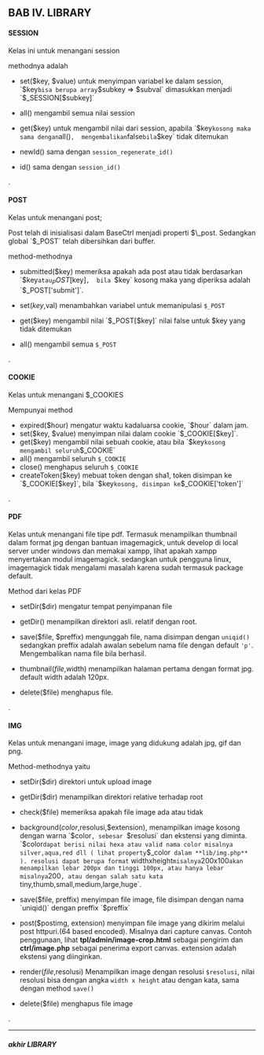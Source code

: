 ## BAB IV. LIBRARY

#### SESSION

Kelas ini untuk menangani session

methodnya adalah

- set($key, $value) untuk menyimpan variabel ke dalam session, 
    `$key` bisa berupa array `$subkey => $subval` dimasukkan menjadi `$_SESSION[$subkey]` 
    
- all() mengambil semua nilai session
    
- get($key) untuk mengambil nilai dari session, apabila `$key` kosong maka sama dengan `all()` , 
mengembalikan `false` bila `$key` tidak ditemukan
    
- newId() sama dengan `session_regenerate_id()`
    
- id()  sama dengan `session_id()`
    
.

#### POST
    
Kelas untuk menangani post;

Post telah di inisialisasi dalam BaseCtrl menjadi properti $\_post. Sedangkan global `$_POST` telah dibersihkan dari buffer.

method-methodnya 

- submitted($key)  memeriksa apakah ada post atau tidak berdasarkan `$key` atau `$_POST[$key]`, 
    bila `$key` kosong maka yang diperiksa adalah `$_POST['submit']`.
    
- set($key,$val) menambahkan variabel untuk memanipulasi `$_POST`
- get($key) mengambil nilai `$_POST[$key]` nilai false untuk $key yang tidak ditemukan
- all() mengambil semua `$_POST`

.

#### COOKIE

Kelas untuk menangani $_COOKIES

Mempunyai method
    
- expired($hour)  mengatur waktu kadaluarsa cookie, `$hour` dalam jam.
- set($key, $value) menyimpan nilai dalam cookie  `$_COOKIE[$key]`.
- get($key) mengambil nilai sebuah cookie, atau bila `$key` kosong mengambil seluruh `$_COOKIE`
- all() mengambil seluruh `$_COOKIE`
- close() menghapus seluruh `$_COOKIE`
- createToken($key) mebuat token dengan sha1, token disimpan ke `$_COOKIE[$key]`,
bila `$key` kosong, disimpan ke `$_COOKIE['token']`

.

        
#### PDF

Kelas untuk menangani file tipe pdf. Termasuk menampilkan thumbnail dalam format jpg dengan bantuan imagemagick, 
untuk develop di local server under windows dan memakai xampp, lihat apakah xampp menyertakan modul imagemagick. 
sedangkan untuk pengguna linux, imagemagick tidak mengalami masalah karena sudah termasuk package default.

Method dari kelas PDF

- setDir($dir) mengatur tempat penyimpanan file 
- getDir() menampilkan direktori asli. relatif dengan root.

- save($file, $preffix) mengunggah file, nama disimpan dengan `uniqid()` sedangkan 
preffix adalah awalan sebelum nama file dengan default `'p'`. Mengembalikan nama file bila berhasil.

- thumbnail($file,$width) menampilkan halaman pertama dengan format jpg. default width adalah 120px. 
- delete($file) menghapus file.

.        

#### IMG

Kelas untuk menangani image, image yang didukung adalah jpg, gif dan png.

Method-methodnya yaitu

- setDir($dir) direktori untuk upload image 
- getDir($dir) menampilkan direktori relative terhadap root
- check($file) memeriksa apakah file image ada atau tidak

- background($color,$resolusi,$extension), menampilkan image kosong dengan warna `$color`, sebesar `$resolusi` dan ekstensi yang diminta.
`$color` dapat berisi nilai hexa atau valid nama color misalnya silver,aqua,red dll ( lihat property `$_color` dalam **lib/img.php** ).
resolusi dapat berupa format` widthxheight` misalnya `200x100` akan menampilkan lebar 200px dan tinggi 100px, atau hanya lebar misalnya `200`,
atau dengan salah satu kata `tiny,thumb,small,medium,large,huge`. 

- save($file, preffix) menyimpan file image, file disimpan dengan nama `uniqid()` dengan preffix `$preffix`
- post($postimg, extension) menyimpan file image yang dikirim melalui post httpuri.(64 based encoded). 
Misalnya dari capture canvas. Contoh penggunaan, lihat **tpl/admin/image-crop.html** sebagai pengirim 
dan **ctrl/image.php**  sebagai penerima export canvas. extension adalah ekstensi yang diinginkan.

- render($file,$resolusi) Menampilkan image dengan resolusi `$resolusi`, 
nilai resolusi bisa dengan angka `width x height` atau dengan kata, sama dengan method `save()`

- delete($file) menghapus file image 

.

---
##### akhir LIBRARY